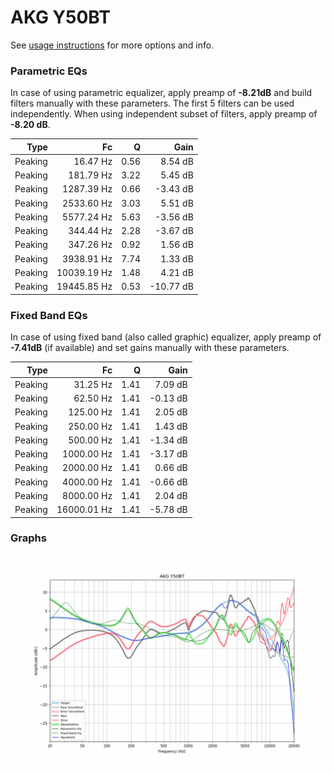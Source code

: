# AKG Y50BT
See [usage instructions](https://github.com/jaakkopasanen/AutoEq#usage) for more options and info.

### Parametric EQs
In case of using parametric equalizer, apply preamp of **-8.21dB** and build filters manually
with these parameters. The first 5 filters can be used independently.
When using independent subset of filters, apply preamp of **-8.20 dB**.

| Type    | Fc          |    Q | Gain      |
|--------:|------------:|-----:|----------:|
| Peaking | 16.47 Hz    | 0.56 | 8.54 dB   |
| Peaking | 181.79 Hz   | 3.22 | 5.45 dB   |
| Peaking | 1287.39 Hz  | 0.66 | -3.43 dB  |
| Peaking | 2533.60 Hz  | 3.03 | 5.51 dB   |
| Peaking | 5577.24 Hz  | 5.63 | -3.56 dB  |
| Peaking | 344.44 Hz   | 2.28 | -3.67 dB  |
| Peaking | 347.26 Hz   | 0.92 | 1.56 dB   |
| Peaking | 3938.91 Hz  | 7.74 | 1.33 dB   |
| Peaking | 10039.19 Hz | 1.48 | 4.21 dB   |
| Peaking | 19445.85 Hz | 0.53 | -10.77 dB |

### Fixed Band EQs
In case of using fixed band (also called graphic) equalizer, apply preamp of **-7.41dB**
(if available) and set gains manually with these parameters.

| Type    | Fc          |    Q | Gain     |
|--------:|------------:|-----:|---------:|
| Peaking | 31.25 Hz    | 1.41 | 7.09 dB  |
| Peaking | 62.50 Hz    | 1.41 | -0.13 dB |
| Peaking | 125.00 Hz   | 1.41 | 2.05 dB  |
| Peaking | 250.00 Hz   | 1.41 | 1.43 dB  |
| Peaking | 500.00 Hz   | 1.41 | -1.34 dB |
| Peaking | 1000.00 Hz  | 1.41 | -3.17 dB |
| Peaking | 2000.00 Hz  | 1.41 | 0.66 dB  |
| Peaking | 4000.00 Hz  | 1.41 | -0.66 dB |
| Peaking | 8000.00 Hz  | 1.41 | 2.04 dB  |
| Peaking | 16000.01 Hz | 1.41 | -5.78 dB |

### Graphs
![](./AKG%20Y50BT.png)